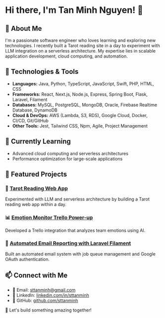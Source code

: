 # Hi there, I'm Tan Minh Nguyen! 👋

## 🚀 About Me

I'm a passionate software engineer who loves learning and exploring new technologies. I recently built a Tarot reading site in a day to experiment with LLM integration on a serverless architecture. My expertise lies in scalable application development, cloud computing, and automation.

## 🔧 Technologies & Tools

- **Languages:** Java, Python, TypeScript, JavaScript, Swift, PHP, HTML, CSS
- **Frameworks:** React, Next.js, Node.js, Express, Spring Boot, Flask, Laravel, Filament
- **Databases:** MySQL, PostgreSQL, MongoDB, Oracle, Firebase Realtime Database, DynamoDB
- **Cloud & DevOps:** AWS (Lambda, S3, RDS), Google Cloud, Docker, CI/CD, Git/GitHub
- **Other Tools:** Jest, Tailwind CSS, Npm, Agile, Project Management

## 🌱 Currently Learning

- Advanced cloud computing and serverless architectures
- Performance optimization for large-scale applications

## 📌 Featured Projects

### 🎴 [Tarot Reading Web App](https://github.com/sttanminh/tarot-app)

Experimented with LLM and serverless architecture by building a Tarot reading web app within a day.

### 📊 [Emotion Monitor Trello Power-up](https://github.com/sttanminh/emotionmonitor-trello)

Developed a Trello integration that analyzes team emotions using AI.

### 📧 [Automated Email Reporting with Laravel Filament](https://github.com/sttanminh/email-automation)

Built an automated email system with job queue management and Google OAuth authentication.

## 📫 Connect with Me

- 📧 Email: [sttanminh@gmail.com](mailto:sttanminh@gmail.com)
- 💼 LinkedIn: [linkedin.com/in/sttanminh](https://www.linkedin.com/in/sttanminh)
- 🔗 GitHub: [github.com/sttanminh](https://github.com/sttanminh)

🚀 Let's build something amazing together!
